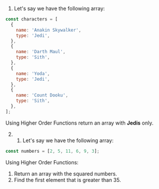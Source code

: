 1. Let's say we have the following array:

```js
const characters = [
  {
    name: 'Anakin Skywalker',
    type: 'Jedi',
  },
  {
    name: 'Darth Maul',
    type: 'Sith',
  },
  {
    name: 'Yoda',
    type: 'Jedi',
  },
  {
    name: 'Count Dooku',
    type: 'Sith',
  },
];
```

Using Higher Order Functions return an array with **Jedis** only.

2. 1. Let's say we have the following array:

```js
const numbers = [2, 5, 11, 6, 9, 3];
```

Using Higher Order Functions:

1. Return an array with the squared numbers.
2. Find the first element that is greater than 35.
